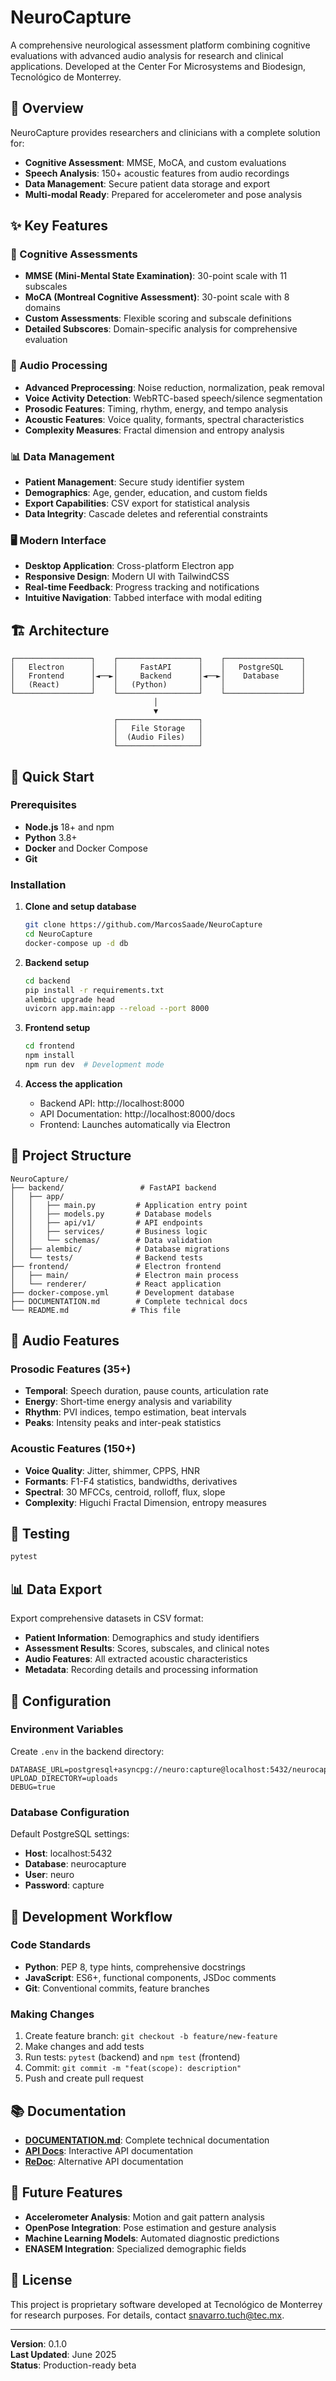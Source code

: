 # NeuroCapture

A comprehensive neurological assessment platform combining cognitive evaluations with advanced audio analysis for research and clinical applications.
Developed at the Center For Microsystems and Biodesign, Tecnológico de Monterrey.

## 🎯 Overview

NeuroCapture provides researchers and clinicians with a complete solution for:
- **Cognitive Assessment**: MMSE, MoCA, and custom evaluations
- **Speech Analysis**: 150+ acoustic features from audio recordings  
- **Data Management**: Secure patient data storage and export
- **Multi-modal Ready**: Prepared for accelerometer and pose analysis

## ✨ Key Features

### 🧠 Cognitive Assessments
- **MMSE (Mini-Mental State Examination)**: 30-point scale with 11 subscales
- **MoCA (Montreal Cognitive Assessment)**: 30-point scale with 8 domains
- **Custom Assessments**: Flexible scoring and subscale definitions
- **Detailed Subscores**: Domain-specific analysis for comprehensive evaluation

### 🎵 Audio Processing
- **Advanced Preprocessing**: Noise reduction, normalization, peak removal
- **Voice Activity Detection**: WebRTC-based speech/silence segmentation
- **Prosodic Features**: Timing, rhythm, energy, and tempo analysis
- **Acoustic Features**: Voice quality, formants, spectral characteristics
- **Complexity Measures**: Fractal dimension and entropy analysis

### 📊 Data Management
- **Patient Management**: Secure study identifier system
- **Demographics**: Age, gender, education, and custom fields
- **Export Capabilities**: CSV export for statistical analysis
- **Data Integrity**: Cascade deletes and referential constraints

### 🖥️ Modern Interface
- **Desktop Application**: Cross-platform Electron app
- **Responsive Design**: Modern UI with TailwindCSS
- **Real-time Feedback**: Progress tracking and notifications
- **Intuitive Navigation**: Tabbed interface with modal editing

## 🏗️ Architecture

```
┌─────────────────┐    ┌──────────────────┐    ┌─────────────────┐
│   Electron      │    │     FastAPI      │    │   PostgreSQL    │
│   Frontend      │◄──►│     Backend      │◄──►│    Database     │
│   (React)       │    │   (Python)       │    │                 │
└─────────────────┘    └──────────────────┘    └─────────────────┘
                                │
                                ▼
                       ┌──────────────────┐
                       │   File Storage   │
                       │  (Audio Files)   │
                       └──────────────────┘
```

## 🚀 Quick Start

### Prerequisites
- **Node.js** 18+ and npm
- **Python** 3.8+
- **Docker** and Docker Compose
- **Git**

### Installation

1. **Clone and setup database**
   ```bash
   git clone https://github.com/MarcosSaade/NeuroCapture
   cd NeuroCapture
   docker-compose up -d db
   ```

2. **Backend setup**
   ```bash
   cd backend
   pip install -r requirements.txt
   alembic upgrade head
   uvicorn app.main:app --reload --port 8000
   ```

3. **Frontend setup**
   ```bash
   cd frontend
   npm install
   npm run dev  # Development mode
   ```

4. **Access the application**
   - Backend API: http://localhost:8000
   - API Documentation: http://localhost:8000/docs
   - Frontend: Launches automatically via Electron

## 📁 Project Structure

```
NeuroCapture/
├── backend/                 # FastAPI backend
│   ├── app/
│   │   ├── main.py         # Application entry point
│   │   ├── models.py       # Database models
│   │   ├── api/v1/         # API endpoints
│   │   ├── services/       # Business logic
│   │   └── schemas/        # Data validation
│   ├── alembic/            # Database migrations
│   └── tests/              # Backend tests
├── frontend/               # Electron frontend
│   ├── main/               # Electron main process
│   └── renderer/           # React application
├── docker-compose.yml      # Development database
├── DOCUMENTATION.md        # Complete technical docs
└── README.md              # This file
```

## 🔬 Audio Features

### Prosodic Features (35+)
- **Temporal**: Speech duration, pause counts, articulation rate
- **Energy**: Short-time energy analysis and variability
- **Rhythm**: PVI indices, tempo estimation, beat intervals
- **Peaks**: Intensity peaks and inter-peak statistics

### Acoustic Features (150+)
- **Voice Quality**: Jitter, shimmer, CPPS, HNR
- **Formants**: F1-F4 statistics, bandwidths, derivatives
- **Spectral**: 30 MFCCs, centroid, rolloff, flux, slope
- **Complexity**: Higuchi Fractal Dimension, entropy measures

## 🧪 Testing

```bash
pytest
```

## 📊 Data Export

Export comprehensive datasets in CSV format:
- **Patient Information**: Demographics and study identifiers
- **Assessment Results**: Scores, subscales, and clinical notes
- **Audio Features**: All extracted acoustic characteristics
- **Metadata**: Recording details and processing information

## 🔧 Configuration

### Environment Variables
Create `.env` in the backend directory:
```env
DATABASE_URL=postgresql+asyncpg://neuro:capture@localhost:5432/neurocapture
UPLOAD_DIRECTORY=uploads
DEBUG=true
```

### Database Configuration
Default PostgreSQL settings:
- **Host**: localhost:5432
- **Database**: neurocapture
- **User**: neuro
- **Password**: capture

## 🤝 Development Workflow

### Code Standards
- **Python**: PEP 8, type hints, comprehensive docstrings
- **JavaScript**: ES6+, functional components, JSDoc comments
- **Git**: Conventional commits, feature branches

### Making Changes
1. Create feature branch: `git checkout -b feature/new-feature`
2. Make changes and add tests
3. Run tests: `pytest` (backend) and `npm test` (frontend)
4. Commit: `git commit -m "feat(scope): description"`
5. Push and create pull request

## 📚 Documentation

- **[DOCUMENTATION.md](DOCUMENTATION.md)**: Complete technical documentation
- **[API Docs](http://localhost:8000/docs)**: Interactive API documentation
- **[ReDoc](http://localhost:8000/redoc)**: Alternative API documentation


## 🔮 Future Features

- **Accelerometer Analysis**: Motion and gait pattern analysis
- **OpenPose Integration**: Pose estimation and gesture analysis  
- **Machine Learning Models**: Automated diagnostic predictions
- **ENASEM Integration**: Specialized demographic fields

## 📄 License

This project is proprietary software developed at Tecnológico de Monterrey for research purposes.
For details, contact snavarro.tuch@tec.mx.

---

**Version**: 0.1.0  
**Last Updated**: June 2025  
**Status**: Production-ready beta
